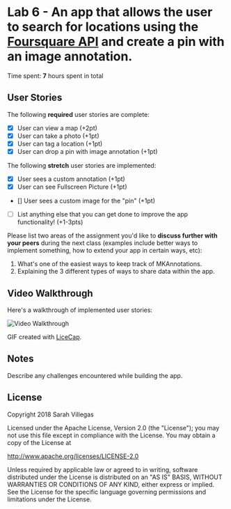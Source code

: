 # Lab 6 - An app that allows the user to search for locations using the [Foursquare API](https://developer.foursquare.com/docs) and create a pin with an image annotation.

Time spent: **7** hours spent in total

## User Stories

The following **required** user stories are complete:

- [X] User can view a map (+2pt)
- [X] User can take a photo (+1pt)
- [X] User can tag a location (+1pt)
- [X] User can drop a pin with image annotation (+1pt)

The following **stretch** user stories are implemented:

- [X] User sees a custom annotation (+1pt)
- [X] User can see Fullscreen Picture (+1pt)
- [] User sees a custom image for the "pin" (+1pt)
- [ ] List anything else that you can get done to improve the app functionality! (+1-3pts)

Please list two areas of the assignment you'd like to **discuss further with your peers** during the next class (examples include better ways to implement something, how to extend your app in certain ways, etc):

1. What's one of the easiest ways to keep track of MKAnnotations. 
2. Explaining the 3 different types of ways to share data within the app. 

## Video Walkthrough

Here's a walkthrough of implemented user stories:

<img src='https://media.giphy.com/media/OOSWPDNp2MzXDBdMwp/giphy.gif' title='Video Walkthrough' width='' alt='Video Walkthrough' />

GIF created with [LiceCap](http://www.cockos.com/licecap/).

## Notes

Describe any challenges encountered while building the app.

## License

Copyright 2018 Sarah Villegas 

Licensed under the Apache License, Version 2.0 (the "License");
you may not use this file except in compliance with the License.
You may obtain a copy of the License at

http://www.apache.org/licenses/LICENSE-2.0

Unless required by applicable law or agreed to in writing, software
distributed under the License is distributed on an "AS IS" BASIS,
WITHOUT WARRANTIES OR CONDITIONS OF ANY KIND, either express or implied.
See the License for the specific language governing permissions and
limitations under the License.
